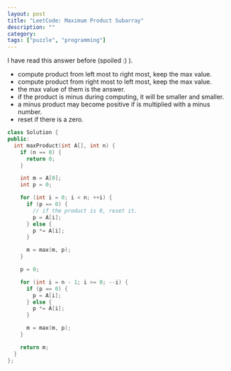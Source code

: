 ```yaml
---
layout: post
title: "LeetCode: Maximum Product Subarray"
description: ""
category:
tags: ["puzzle", "programming"]
---
```


I have read this answer before (spoiled :) ).
- compute product from left most to right most, keep the max value.
- compute product from right most to left most, keep the max value.
- the max value of them is the answer.
- if the product is minus during computing, it will be smaller and smaller.
- a minus product may become positive if is multiplied with a minus number.
- reset if there is a zero.

~~~ cpp
class Solution {
public:
  int maxProduct(int A[], int n) {
    if (n == 0) {
      return 0;
    }

    int m = A[0];
    int p = 0;

    for (int i = 0; i < n; ++i) {
      if (p == 0) {
        // if the product is 0, reset it.
        p = A[i];
      } else {
        p *= A[i];
      }

      m = max(m, p);
    }

    p = 0;

    for (int i = n - 1; i >= 0; --i) {
      if (p == 0) {
        p = A[i];
      } else {
        p *= A[i];
      }

      m = max(m, p);
    }

    return m;
  }
};
~~~
